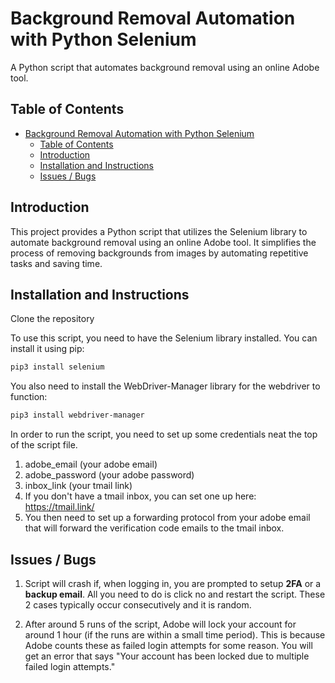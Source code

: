 # Background Removal Automation with Python Selenium

A Python script that automates background removal using an online Adobe tool.

## Table of Contents

- [Background Removal Automation with Python Selenium](#background-removal-automation-with-python-selenium)
  - [Table of Contents](#table-of-contents)
  - [Introduction](#introduction)
  - [Installation and Instructions](#installation-and-instructions)
  - [Issues / Bugs](#issues--bugs)

## Introduction

This project provides a Python script that utilizes the Selenium library to automate background removal using an online Adobe tool. It simplifies the process of removing backgrounds from images by automating repetitive tasks and saving time. 


## Installation and Instructions

Clone the repository

To use this script, you need to have the Selenium library installed. You can install it using pip:

```bash
pip3 install selenium
```

You also need to install the WebDriver-Manager library for the webdriver to function:

```bash
pip3 install webdriver-manager
```

In order to run the script, you need to set up some credentials neat the top of the script file. 
1. adobe_email (your adobe email)                                                                    
2. adobe_password (your adobe password)                                                      
3. inbox_link (your tmail link)
  1. If you don't have a tmail inbox, you can set one up here: https://tmail.link/
  2. You then need to set up a forwarding protocol from your adobe email that will forward the verification code emails to the tmail inbox. 


## Issues / Bugs

1. Script will crash if, when logging in, you are prompted to setup **2FA** or a **backup email**. All you need to do is click no and restart the script. These 2 cases typically occur consecutively and it is random.
   
2. After around 5 runs of the script, Adobe will lock your account for around 1 hour (if the runs are within a small time period). This is because Adobe counts these as failed login attempts for some reason. You will get an error that says "Your account has been locked due to multiple failed login attempts."
